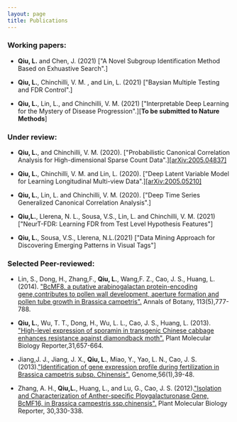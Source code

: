 ```yaml
---
layout: page
title: Publications
---
```



### Working papers:

- **Qiu, L.** and Chen,  J. (2021) ["A Novel Subgroup Identification Method Based on Exhuastive Search".]

- **Qiu, L.**, Chinchilli, V. M. , and Lin, L. (2021) ["Baysian Multiple Testing and FDR Control".]

- **Qiu, L.**, Lin, L., and Chinchilli, V. M. (2021) ["Interpretable Deep Learning for the Mystery of Disease Progression".][**To be submitted to Nature Methods**]

### Under review:

- **Qiu, L.**, and Chinchilli, V. M. (2020). ["Probabilistic Canonical Correlation Analysis for High-dimensional
Sparse Count Data".][[arXiv:2005.04837]](https://arxiv.org/abs/2005.04837)

- **Qiu, L.**, Chinchilli, V. M. and Lin, L.  (2020). ["Deep Latent Variable Model for Learning Longitudinal Multi-view Data".][[arXiv:2005.05210]](https://arxiv.org/abs/2005.05210)

- **Qiu, L.**, Lin, L. and Chinchilli, V. M.  (2020). ["Deep Time Series Generalized Canonical Correlation Analysis".]

- **Qiu,L.**, Llerena, N. L., Sousa, V.S., Lin, L. and Chinchilli, V. M. (2021) ["NeurT-FDR: Learning FDR from Test Level Hypothesis Features"]

- **Qiu, L.**, Sousa, V.S., Llerena, N.L.(2021) ["Data Mining Approach for Discovering Emerging Patterns in Visual Tags"]

### Selected Peer-reviewed:

- Lin, S., Dong, H., Zhang,F., **Qiu, L.**, Wang,F. Z., Cao, J. S., Huang, L. (2014). ["BcMF8, a putative arabinogalactan protein-encoding gene,contributes to pollen
wall development, aperture formation and pollen tube growth in Brassica campetris".](https://academic.oup.com/aob/article/113/5/777/159963) Annals of Botany, 113(5),777-788.

- **Qiu, L.**, Wu, T. T., Dong, H., Wu, L. L., Cao, J. S., Huang, L. (2013). ["High-level expression of sporamin in transgenic Chinese cabbage enhances
resistance against diamondback moth".](https://link.springer.com/article/10.1007/s11105-012-0536-1) Plant Molecular Biology Reporter,31,657-664.

- Jiang,J. J., Jiang, J. X., **Qiu, L.**, Miao, Y., Yao, L. N., Cao, J. S. (2013).["Identification of gene expression profile during
fertilization in Brassica campetris subsp. Chinensis".](https://www.nrcresearchpress.com/doi/abs/10.1139/gen-2012-0088#.XrHFvC2ZPys) Genome,56(1),39-48.

- Zhang, A. H., **Qiu,L.**, Huang, L., and Lu, G., Cao, J. S. (2012).["Isolation and Characterization of Anther-specific Ploygalacturonase Gene, BcMF16, in Brassica campestris ssp.chinensis".](https://link.springer.com/article/10.1007/s11105-011-0341-2) Plant Molecular Biology Reporter, 30,330-338.






